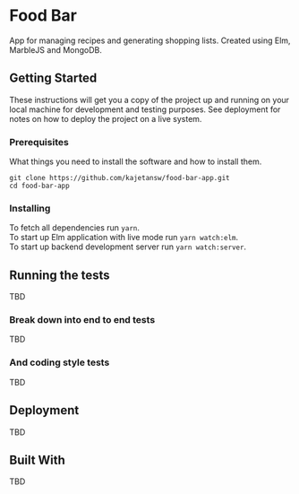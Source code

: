# Food Bar

App for managing recipes and generating shopping lists. Created using Elm, MarbleJS and MongoDB. 

## Getting Started

These instructions will get you a copy of the project up and running on your local machine for development and testing purposes. See deployment for notes on how to deploy the project on a live system.

### Prerequisites

What things you need to install the software and how to install them.

```
git clone https://github.com/kajetansw/food-bar-app.git
cd food-bar-app
```

### Installing

To fetch all dependencies run `yarn`.\
To start up Elm application with live mode run `yarn watch:elm`.\
To start up backend development server run `yarn watch:server`.


## Running the tests

TBD

### Break down into end to end tests

TBD

### And coding style tests

TBD

## Deployment

TBD

## Built With

TBD
